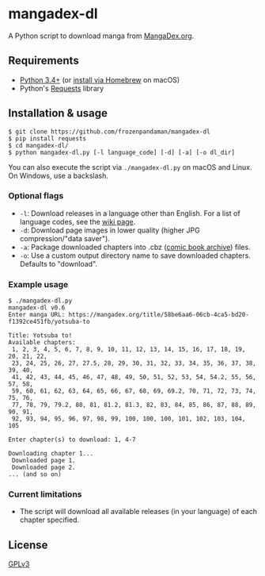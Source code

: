 # mangadex-dl

A Python script to download manga from [MangaDex.org](https://mangadex.org/).

## Requirements
  * [Python 3.4+](https://www.python.org/downloads/) (or [install via Homebrew](https://docs.python-guide.org/starting/install3/osx/) on macOS)
  * Python's [Requests](https://docs.python-requests.org/en/latest/) library

## Installation & usage
```
$ git clone https://github.com/frozenpandaman/mangadex-dl
$ pip install requests
$ cd mangadex-dl/
$ python mangadex-dl.py [-l language_code] [-d] [-a] [-o dl_dir]
```

You can also execute the script via `./mangadex-dl.py` on macOS and Linux. On Windows, use a backslash.

### Optional flags

* `-l`: Download releases in a language other than English. For a list of language codes, see the [wiki page](https://github.com/frozenpandaman/mangadex-dl/wiki/language-codes).
* `-d`: Download page images in lower quality (higher JPG compression/"data saver").
* `-a`: Package downloaded chapters into .cbz ([comic book archive](https://en.wikipedia.org/wiki/Comic_book_archive)) files.
* `-o`: Use a custom output directory name to save downloaded chapters. Defaults to "download".

### Example usage
```
$ ./mangadex-dl.py
mangadex-dl v0.6
Enter manga URL: https://mangadex.org/title/58be6aa6-06cb-4ca5-bd20-f1392ce451fb/yotsuba-to

Title: Yotsuba to!
Available chapters:
 1, 2, 3, 4, 5, 6, 7, 8, 9, 10, 11, 12, 13, 14, 15, 16, 17, 18, 19, 20, 21, 22,
 23, 24, 25, 26, 27, 27.5, 28, 29, 30, 31, 32, 33, 34, 35, 36, 37, 38, 39, 40,
 41, 42, 43, 44, 45, 46, 47, 48, 49, 50, 51, 52, 53, 54, 54.2, 55, 56, 57, 58,
 59, 60, 61, 62, 63, 64, 65, 66, 67, 68, 69, 69.2, 70, 71, 72, 73, 74, 75, 76,
 77, 78, 79, 79.2, 80, 81, 81.2, 81.3, 82, 83, 84, 85, 86, 87, 88, 89, 90, 91,
 92, 93, 94, 95, 96, 97, 98, 99, 100, 100, 100, 101, 102, 103, 104, 105

Enter chapter(s) to download: 1, 4-7

Downloading chapter 1...
 Downloaded page 1.
 Downloaded page 2.
... (and so on)
```

### Current limitations
 * The script will download all available releases (in your language) of each chapter specified.

## License

[GPLv3](https://www.gnu.org/licenses/gpl-3.0.html)